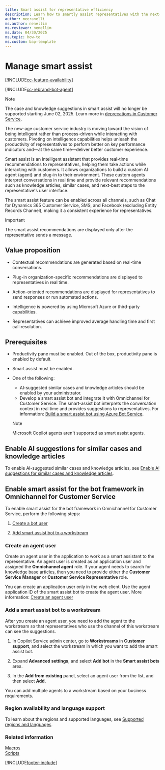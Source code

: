 ```yaml
---
title: Smart assist for representative efficiency 
description: Learn how to smartly assist representatives with the next-best steps in Copilot Service workspace and Omnichannel for Customer Service apps.
author: neeranelli
ms.author: nenellim
ms.reviewer: nenellim
ms.date: 04/30/2025
ms.topic: how-to
ms.custom: bap-template
---
```


# Manage smart assist

[!INCLUDE[cc-feature-availability](../../includes/cc-feature-availability.md)]

[!INCLUDE[cc-rebrand-bot-agent](../../includes/cc-rebrand-bot-agent.md)]

> [!NOTE]
> The case and knowledge suggestions in smart assist will no longer be supported starting June 02, 2025. Learn more in [deprecations in Customer Service](../implement/deprecations-customer-service.md).

The new-age customer service industry is moving toward the vision of being intelligent rather than process-driven while interacting with customers. Pivoting on intelligence capabilities helps unleash the productivity of representatives to perform better on key performance indicators and&mdash;at the same time&mdash;deliver better customer experience.

Smart assist is an intelligent assistant that provides real-time recommendations to representatives, helping them take actions while interacting with customers. It allows organizations to build a custom AI agent (agent) and plug-in to their environment. These custom agents interpret conversations in real time and provide relevant recommendations such as knowledge articles, similar cases, and next-best steps to the representative's user interface.

The smart assist feature can be enabled across all channels, such as Chat for Dynamics 365 Customer Service, SMS, and Facebook (excluding Entity Records Channel), making it a consistent experience for representatives.

> [!IMPORTANT]
> The smart assist recommendations are displayed only after the representative sends a message.

## Value proposition

- Contextual recommendations are generated based on real-time conversations.

- Plug-in organization-specific recommendations are displayed to representatives in real time.

- Action-oriented recommendations are displayed for representatives to send responses or run automated actions.

- Intelligence is powered by using Microsoft Azure or third-party capabilities.

- Representatives can achieve improved average handling time and first call resolution.

## Prerequisites

- Productivity pane must be enabled. Out of the box, productivity pane is enabled by default.
- Smart assist must be enabled.
- One of the following:
  - AI-suggested similar cases and knowledge articles should be enabled by your administrator.
  - Develop a smart assist bot and integrate it with Omnichannel for Customer Service. The smart-assist bot interprets the conversation context in real time and provides suggestions to representatives. For information: [Build a smart assist bot using Azure Bot Service](../develop/smart-assist-bot.md).

  > [!NOTE]
  > Microsoft Copilot agents aren't supported as smart assist agents.

## Enable AI suggestions for similar cases and knowledge articles

To enable AI-suggested similar cases and knowledge articles, see [Enable AI suggestions for similar cases and knowledge articles](csw-enable-ai-suggested-cases-knowledge-articles.md).

## Enable smart assist for the bot framework in Omnichannel for Customer Service

To enable smart assist for the bot framework in Omnichannel for Customer Service, perform the following steps:

1. [Create a bot user](#step-1-create-a-bot-user)

1. [Add smart assist bot to a workstream](#step-2-add-smart-assist-bot-to-a-workstream)

### Create an agent user<a name="step-1-create-a-bot-user"></a>

Create an agent user in the application to work as a smart assistant to the representative. An agent user is created as an application user and assigned the **Omnichannel agent** role. If your agent needs to search for knowledge base articles, then you need to provide either the **Customer Service Manager** or **Customer Service Representative** role.

You can create an application user only in the web client. Use the agent application ID of the smart assist bot to create the agent user. More information: [Create an agent user](../configure-bot.md#configure-the-bot-user-as-an-omnichannel-agent)

### Add a smart assist bot to a workstream<a name="step-2-add-smart-assist-bot-to-a-workstream"></a>

After you create an agent user, you need to add the agent to the workstream so that representatives who use the channel of this workstream can see the suggestions.

1. In Copilot Service admin center, go to **Workstreams** in **Customer support**, and select the workstream in which you want to add the smart assist bot.

2. Expand **Advanced settings**, and select **Add bot** in the **Smart assist bots** area.

3. In the **Add from existing** panel, select an agent user from the list, and then select **Add**.

You can add multiple agents to a workstream based on your business requirements.

### Region availability and language support

To learn about the regions and supported languages, see [Supported regions and languages](cs-region-availability-service-limits.md).

### Related information

[Macros](macros.md)  
[Scripts](agent-scripts.md)  

[!INCLUDE[footer-include](../../includes/footer-banner.md)]
